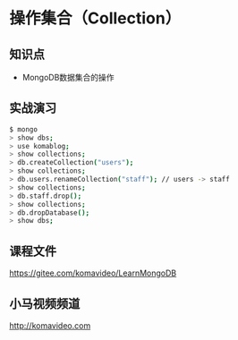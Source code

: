 操作集合（Collection）
=====================

## 知识点

* MongoDB数据集合的操作

## 实战演习

~~~bash
$ mongo
> show dbs;
> use komablog;
> show collections;
> db.createCollection("users");
> show collections;
> db.users.renameCollection("staff"); // users -> staff
> show collections;
> db.staff.drop();
> show collections;
> db.dropDatabase();
> show dbs;
~~~

## 课程文件

https://gitee.com/komavideo/LearnMongoDB

## 小马视频频道

http://komavideo.com

